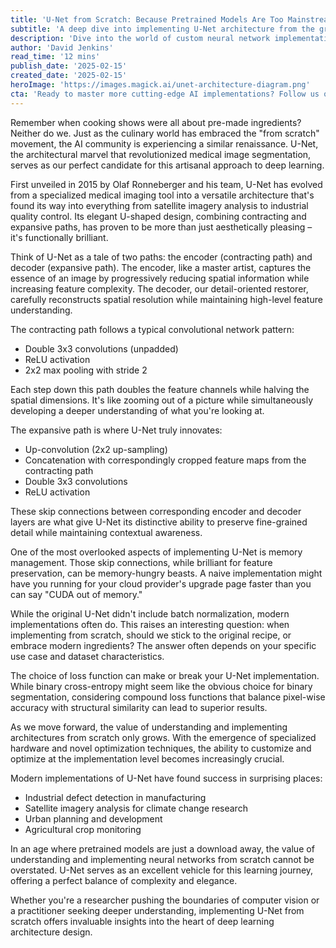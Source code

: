 ```yaml
---
title: 'U-Net from Scratch: Because Pretrained Models Are Too Mainstream...'
subtitle: 'A deep dive into implementing U-Net architecture from the ground up'
description: 'Dive into the world of custom neural network implementation with this comprehensive guide to building U-Net from scratch. Learn about the architecture\'s innovative design, key implementation challenges, and modern optimization techniques that make it a cornerstone of computer vision applications.'
author: 'David Jenkins'
read_time: '12 mins'
publish_date: '2025-02-15'
created_date: '2025-02-15'
heroImage: 'https://images.magick.ai/unet-architecture-diagram.png'
cta: 'Ready to master more cutting-edge AI implementations? Follow us on LinkedIn for weekly deep dives into neural network architectures and implementation strategies!'
---
```


Remember when cooking shows were all about pre-made ingredients? Neither do we. Just as the culinary world has embraced the "from scratch" movement, the AI community is experiencing a similar renaissance. U-Net, the architectural marvel that revolutionized medical image segmentation, serves as our perfect candidate for this artisanal approach to deep learning.

First unveiled in 2015 by Olaf Ronneberger and his team, U-Net has evolved from a specialized medical imaging tool into a versatile architecture that's found its way into everything from satellite imagery analysis to industrial quality control. Its elegant U-shaped design, combining contracting and expansive paths, has proven to be more than just aesthetically pleasing – it's functionally brilliant.

Think of U-Net as a tale of two paths: the encoder (contracting path) and decoder (expansive path). The encoder, like a master artist, captures the essence of an image by progressively reducing spatial information while increasing feature complexity. The decoder, our detail-oriented restorer, carefully reconstructs spatial resolution while maintaining high-level feature understanding.

The contracting path follows a typical convolutional network pattern:
- Double 3x3 convolutions (unpadded)
- ReLU activation
- 2x2 max pooling with stride 2

Each step down this path doubles the feature channels while halving the spatial dimensions. It's like zooming out of a picture while simultaneously developing a deeper understanding of what you're looking at.

The expansive path is where U-Net truly innovates:
- Up-convolution (2x2 up-sampling)
- Concatenation with correspondingly cropped feature maps from the contracting path
- Double 3x3 convolutions
- ReLU activation

These skip connections between corresponding encoder and decoder layers are what give U-Net its distinctive ability to preserve fine-grained detail while maintaining contextual awareness.

One of the most overlooked aspects of implementing U-Net is memory management. Those skip connections, while brilliant for feature preservation, can be memory-hungry beasts. A naive implementation might have you running for your cloud provider's upgrade page faster than you can say "CUDA out of memory."

While the original U-Net didn't include batch normalization, modern implementations often do. This raises an interesting question: when implementing from scratch, should we stick to the original recipe, or embrace modern ingredients? The answer often depends on your specific use case and dataset characteristics.

The choice of loss function can make or break your U-Net implementation. While binary cross-entropy might seem like the obvious choice for binary segmentation, considering compound loss functions that balance pixel-wise accuracy with structural similarity can lead to superior results.

As we move forward, the value of understanding and implementing architectures from scratch only grows. With the emergence of specialized hardware and novel optimization techniques, the ability to customize and optimize at the implementation level becomes increasingly crucial.

Modern implementations of U-Net have found success in surprising places:
- Industrial defect detection in manufacturing
- Satellite imagery analysis for climate change research
- Urban planning and development
- Agricultural crop monitoring

In an age where pretrained models are just a download away, the value of understanding and implementing neural networks from scratch cannot be overstated. U-Net serves as an excellent vehicle for this learning journey, offering a perfect balance of complexity and elegance.

Whether you're a researcher pushing the boundaries of computer vision or a practitioner seeking deeper understanding, implementing U-Net from scratch offers invaluable insights into the heart of deep learning architecture design.